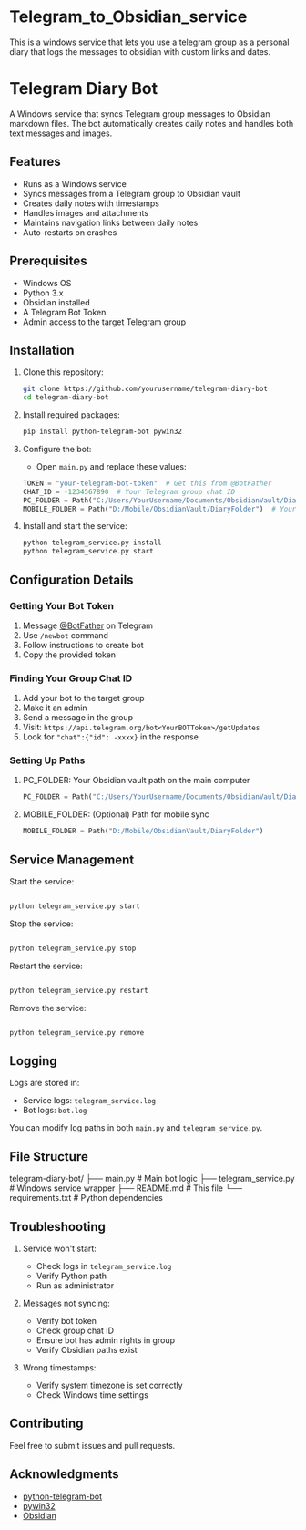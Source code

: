 # Telegram_to_Obsidian_service
This is a windows service that lets you use a telegram group as a personal diary that logs the messages to obsidian with custom links and dates.
# Telegram Diary Bot

A Windows service that syncs Telegram group messages to Obsidian markdown files. The bot automatically creates daily notes and handles both text messages and images.

## Features
- Runs as a Windows service
- Syncs messages from a Telegram group to Obsidian vault
- Creates daily notes with timestamps
- Handles images and attachments
- Maintains navigation links between daily notes
- Auto-restarts on crashes

## Prerequisites
- Windows OS
- Python 3.x
- Obsidian installed
- A Telegram Bot Token
- Admin access to the target Telegram group

## Installation

1. Clone this repository:
   ```bash
   git clone https://github.com/yourusername/telegram-diary-bot
   cd telegram-diary-bot
2. Install required packages:
   ```bash
   pip install python-telegram-bot pywin32

3. Configure the bot:
   - Open `main.py` and replace these values:
   ```python
   TOKEN = "your-telegram-bot-token"  # Get this from @BotFather
   CHAT_ID = -1234567890  # Your Telegram group chat ID
   PC_FOLDER = Path("C:/Users/YourUsername/Documents/ObsidianVault/DiaryFolder")  # Your PC Obsidian path
   MOBILE_FOLDER = Path("D:/Mobile/ObsidianVault/DiaryFolder")  # Your mobile sync path (if needed)
   ```

4. Install and start the service:
   ```bash
   python telegram_service.py install
   python telegram_service.py start

## Configuration Details

### Getting Your Bot Token
1. Message [@BotFather](https://t.me/botfather) on Telegram
2. Use `/newbot` command
3. Follow instructions to create bot
4. Copy the provided token

### Finding Your Group Chat ID
1. Add your bot to the target group
2. Make it an admin
3. Send a message in the group
4. Visit: `https://api.telegram.org/bot<YourBOTToken>/getUpdates`
5. Look for `"chat":{"id": -xxxx}` in the response

### Setting Up Paths
1. PC_FOLDER: Your Obsidian vault path on the main computer
   ```python
   PC_FOLDER = Path("C:/Users/YourUsername/Documents/ObsidianVault/DiaryFolder")
   ```

2. MOBILE_FOLDER: (Optional) Path for mobile sync
   ```python
   MOBILE_FOLDER = Path("D:/Mobile/ObsidianVault/DiaryFolder")
   ```

## Service Management

Start the service:
```bash

python telegram_service.py start
```

Stop the service:
```bash

python telegram_service.py stop
```

Restart the service:
```bash

python telegram_service.py restart
```

Remove the service:
```bash

python telegram_service.py remove
```

## Logging

Logs are stored in:
- Service logs: `telegram_service.log`
- Bot logs: `bot.log`

You can modify log paths in both `main.py` and `telegram_service.py`.

## File Structure
telegram-diary-bot/
├── main.py # Main bot logic
├── telegram_service.py # Windows service wrapper
├── README.md # This file
└── requirements.txt # Python dependencies

## Troubleshooting

1. Service won't start:
   - Check logs in `telegram_service.log`
   - Verify Python path
   - Run as administrator

2. Messages not syncing:
   - Verify bot token
   - Check group chat ID
   - Ensure bot has admin rights in group
   - Verify Obsidian paths exist

3. Wrong timestamps:
   - Verify system timezone is set correctly
   - Check Windows time settings

## Contributing

Feel free to submit issues and pull requests.



## Acknowledgments

- [python-telegram-bot](https://github.com/python-telegram-bot/python-telegram-bot)
- [pywin32](https://github.com/mhammond/pywin32)
- [Obsidian](https://obsidian.md/)
   


